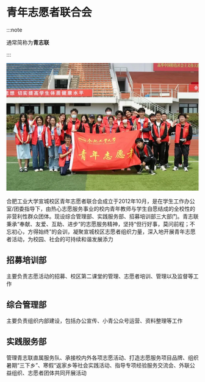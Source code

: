# 青年志愿者联合会

:::note

通常简称为**青志联**

:::

![青年志愿者联合会](../media/youth_volunteer_federation.webp)

合肥工业大学宣城校区青年志愿者联合会成立于2012年10月，是在学生工作办公室/团委指导下，由热心志愿服务事业的校内青年教师与学生自愿结成的全校性的非营利性群众团体。现设综合管理部、实践服务部、招募培训部三大部门。青志联秉承“奉献、友爱、互助、进步”的志愿服务精神，坚持“但行好事，莫问前程；不忘初心，方得始终”的会训，凝聚宣城校区志愿者组织力量，深入地开展青年志愿者活动，为校园、社会的可持续和谐发展添力

## 招募培训部

主要负责志愿活动的招募、校区第二课堂的管理、志愿者培训、管理以及监督等工作

## 综合管理部

主要负责组织内部建设，包括办公宣传、小青公众号运营、资料整理等工作

## 实践服务部

管理青志联直属服务队、承接校内外各项志愿活动、打造志愿服务项目品牌、组织暑期“三下乡”、寒假“返家乡等社会实践活动、指导专项经验服务交流会、外联公益组织、志愿者团体共同开展活动
